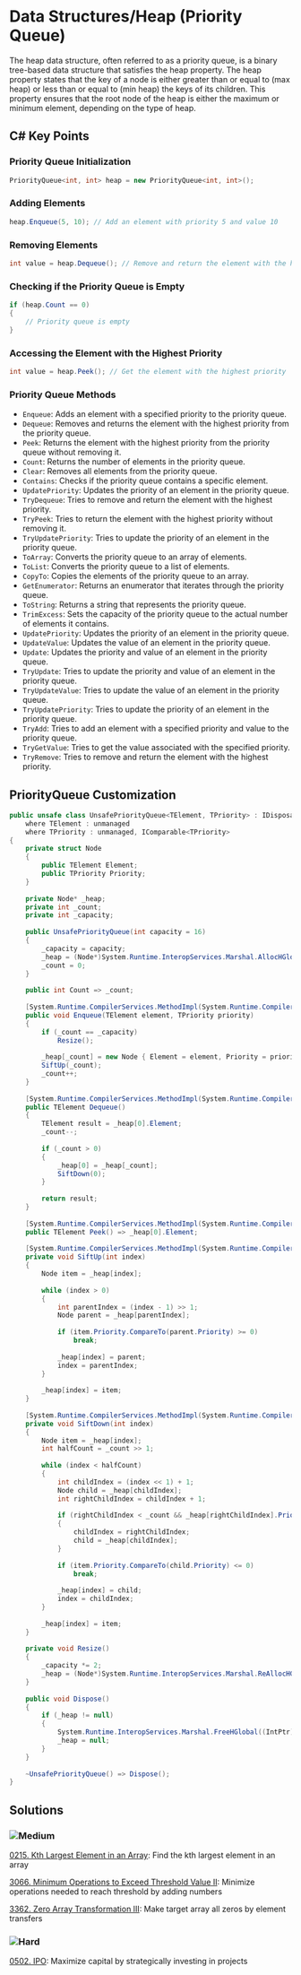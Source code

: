 # Data Structures/Heap (Priority Queue)

The heap data structure, often referred to as a priority queue, is a binary tree-based data structure that satisfies the heap property. The heap property states that the key of a node is either greater than or equal to (max heap) or less than or equal to (min heap) the keys of its children. This property ensures that the root node of the heap is either the maximum or minimum element, depending on the type of heap.

## C# Key Points

### Priority Queue Initialization

```csharp
PriorityQueue<int, int> heap = new PriorityQueue<int, int>();
```

### Adding Elements

```csharp
heap.Enqueue(5, 10); // Add an element with priority 5 and value 10
```

### Removing Elements

```csharp
int value = heap.Dequeue(); // Remove and return the element with the highest priority
```

### Checking if the Priority Queue is Empty

```csharp
if (heap.Count == 0)
{
    // Priority queue is empty
}
```

### Accessing the Element with the Highest Priority

```csharp
int value = heap.Peek(); // Get the element with the highest priority
```

### Priority Queue Methods

- `Enqueue`: Adds an element with a specified priority to the priority queue.
- `Dequeue`: Removes and returns the element with the highest priority from the priority queue.
- `Peek`: Returns the element with the highest priority from the priority queue without removing it.
- `Count`: Returns the number of elements in the priority queue.
- `Clear`: Removes all elements from the priority queue.
- `Contains`: Checks if the priority queue contains a specific element.
- `UpdatePriority`: Updates the priority of an element in the priority queue.
- `TryDequeue`: Tries to remove and return the element with the highest priority.
- `TryPeek`: Tries to return the element with the highest priority without removing it.
- `TryUpdatePriority`: Tries to update the priority of an element in the priority queue.
- `ToArray`: Converts the priority queue to an array of elements.
- `ToList`: Converts the priority queue to a list of elements.
- `CopyTo`: Copies the elements of the priority queue to an array.
- `GetEnumerator`: Returns an enumerator that iterates through the priority queue.
- `ToString`: Returns a string that represents the priority queue.
- `TrimExcess`: Sets the capacity of the priority queue to the actual number of elements it contains.
- `UpdatePriority`: Updates the priority of an element in the priority queue.
- `UpdateValue`: Updates the value of an element in the priority queue.
- `Update`: Updates the priority and value of an element in the priority queue.
- `TryUpdate`: Tries to update the priority and value of an element in the priority queue.
- `TryUpdateValue`: Tries to update the value of an element in the priority queue.
- `TryUpdatePriority`: Tries to update the priority of an element in the priority queue.
- `TryAdd`: Tries to add an element with a specified priority and value to the priority queue.
- `TryGetValue`: Tries to get the value associated with the specified priority.
- `TryRemove`: Tries to remove and return the element with the highest priority.

## PriorityQueue Customization
```csharp
public unsafe class UnsafePriorityQueue<TElement, TPriority> : IDisposable 
    where TElement : unmanaged 
    where TPriority : unmanaged, IComparable<TPriority>
{
    private struct Node
    {
        public TElement Element;
        public TPriority Priority;
    }
    
    private Node* _heap;
    private int _count;
    private int _capacity;
    
    public UnsafePriorityQueue(int capacity = 16)
    {
        _capacity = capacity;
        _heap = (Node*)System.Runtime.InteropServices.Marshal.AllocHGlobal(capacity * sizeof(Node));
        _count = 0;
    }
    
    public int Count => _count;
    
    [System.Runtime.CompilerServices.MethodImpl(System.Runtime.CompilerServices.MethodImplOptions.AggressiveInlining)]
    public void Enqueue(TElement element, TPriority priority)
    {
        if (_count == _capacity)
            Resize();
            
        _heap[_count] = new Node { Element = element, Priority = priority };
        SiftUp(_count);
        _count++;
    }
    
    [System.Runtime.CompilerServices.MethodImpl(System.Runtime.CompilerServices.MethodImplOptions.AggressiveInlining)]
    public TElement Dequeue()
    {
        TElement result = _heap[0].Element;
        _count--;
        
        if (_count > 0)
        {
            _heap[0] = _heap[_count];
            SiftDown(0);
        }
        
        return result;
    }
    
    [System.Runtime.CompilerServices.MethodImpl(System.Runtime.CompilerServices.MethodImplOptions.AggressiveInlining)]
    public TElement Peek() => _heap[0].Element;
    
    [System.Runtime.CompilerServices.MethodImpl(System.Runtime.CompilerServices.MethodImplOptions.AggressiveInlining)]
    private void SiftUp(int index)
    {
        Node item = _heap[index];
        
        while (index > 0)
        {
            int parentIndex = (index - 1) >> 1;
            Node parent = _heap[parentIndex];
            
            if (item.Priority.CompareTo(parent.Priority) >= 0)
                break;
                
            _heap[index] = parent;
            index = parentIndex;
        }
        
        _heap[index] = item;
    }
    
    [System.Runtime.CompilerServices.MethodImpl(System.Runtime.CompilerServices.MethodImplOptions.AggressiveInlining)]
    private void SiftDown(int index)
    {
        Node item = _heap[index];
        int halfCount = _count >> 1;
        
        while (index < halfCount)
        {
            int childIndex = (index << 1) + 1;
            Node child = _heap[childIndex];
            int rightChildIndex = childIndex + 1;
            
            if (rightChildIndex < _count && _heap[rightChildIndex].Priority.CompareTo(child.Priority) < 0)
            {
                childIndex = rightChildIndex;
                child = _heap[childIndex];
            }
            
            if (item.Priority.CompareTo(child.Priority) <= 0)
                break;
                
            _heap[index] = child;
            index = childIndex;
        }
        
        _heap[index] = item;
    }
    
    private void Resize()
    {
        _capacity *= 2;
        _heap = (Node*)System.Runtime.InteropServices.Marshal.ReAllocHGlobal((IntPtr)_heap, (IntPtr)(_capacity * sizeof(Node)));
    }
    
    public void Dispose()
    {
        if (_heap != null)
        {
            System.Runtime.InteropServices.Marshal.FreeHGlobal((IntPtr)_heap);
            _heap = null;
        }
    }
    
    ~UnsafePriorityQueue() => Dispose();
}
```

## Solutions

### ![Medium](https://img.shields.io/badge/Medium-fac31d)

[0215. Kth Largest Element in an Array](/Data%20Structures%2FHeap%20%28Priority%20Queue%29%2F0215.%20Kth%20Largest%20Element%20in%20an%20Array): Find the kth largest element in an array

[3066. Minimum Operations to Exceed Threshold Value II](/Data%20Structures%2FHeap%20%28Priority%20Queue%29%2F3066.%20Minimum%20Operations%20to%20Exceed%20Threshold%20Value%20II): Minimize operations needed to reach threshold by adding numbers

[3362. Zero Array Transformation III](/Data%20Structures%2FHeap%20%28Priority%20Queue%29%2F3362.%20Zero%20Array%20Transformation%20III): Make target array all zeros by element transfers

### ![Hard](https://img.shields.io/badge/Hard-f8615c)

[0502. IPO](/Data%20Structures%2FHeap%20%28Priority%20Queue%29%2F0502.%20IPO): Maximize capital by strategically investing in projects
